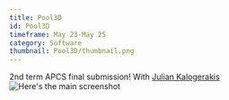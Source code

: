 ```yaml
---
title: Pool3D
id: Pool3D
timeframe: May 23-May 25
category: Software
thumbnail: Pool3D/thumbnail.png
---
```


2nd term APCS final submission! With [Julian Kalogerakis](https://github.com/juliankal)
![Here's the main screenshot](http://{{site.url}}/res/img/ventures/Pool3D/main.png)